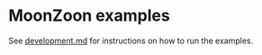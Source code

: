 # MoonZoon examples

See [development.md](../docs/development.md) for instructions on how to run the examples.

